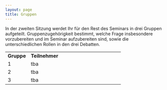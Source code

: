 ```yaml
---
layout: page
title: Gruppen
---
```


<style>
  td {
  vertical-align: top;
  align: left;  
  }
</style>

In der zweiten Sitzung werdet Ihr für den Rest des Seminars in drei Gruppen aufgeteilt. Gruppenzugehörigkeit bestimmt, welche Frage insbesondere vorzubereiten und im Seminar aufzubereiten sind, sowie die unterschiedlichen Rollen in den drei Debatten.  


<table cellspacing="0" cellpadding="0">
<col width="20%"></col>
<col width="80%"></col>
<tr>
  <td><b>Gruppe</b></td>
  <td><b>Teilnehmer</b></td>
</tr>
<tr>
  <td>1</td>
  <td>tba</td>
</tr>
<tr>
  <td>2</td>
  <td>tba</td>
</tr>
<tr>
  <td>3</td>
  <td>tba</td>
</tr>
</table>
